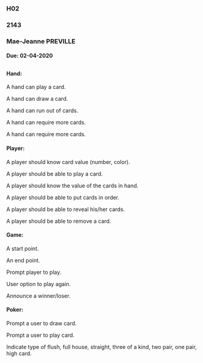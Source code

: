 ### H02
### 2143
### Mae-Jeanne PREVILLE
#### Due: 02-04-2020 
##


#### Hand:

A hand can play a card.

A hand can draw a card.

A hand can run out of cards.

A hand can require more cards.

A hand can require more cards.


#### Player:

A player should know card value (number, color).

A player should be able to play a card.

A player should know the value of the cards in hand.

A player should be able to put cards in order.

A player should be able to reveal his/her cards.

A player should be able to remove a card.


#### Game:

A start point.

An end point.

Prompt player to play.

User option to play again.

Announce a winner/loser.


#### Poker:

Prompt a user to draw card.

Prompt a user to play card.

Indicate type of flush, full house, straight, three of a kind,
two pair, one pair, high card.


